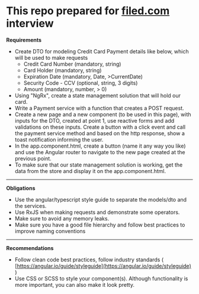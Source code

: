 # This repo prepared for [filed.com](http://filed.com/) interview

**Requirements**

- Create DTO for modeling Credit Card Payment details like below, which will be used to make
requests
    - Credit Card Number (mandatory, string)
    - Card Holder (mandatory, string)
    - Expiration Date (mandatory, Date, >CurrentDate)
    - Security Code - CCV (optional, string, 3 digits)
    - Amount (mandatory, number, > 0)
- Using "NgRx", create a state management solution that will hold our card.
- Write a Payment service with a function that creates a POST request.
- Create a new page and a new component (to be used in this page), with inputs for the DTO,
created at point 1, use reactive forms and add validations on these inputs. Create a button with
a click event and call the payment service method and based on the http response, show a toast notification informing the user.
- In the app.component.html, create a button (name it any way you like) and use the Angular
router to navigate to the new page created at the previous point.
- To make sure that our state management solution is working, get the data from the store and
display it on the app.component.html.

---

**Obligations**

- Use the angular/typescript style guide to separate the models/dto and the services.
- Use RxJS when making requests and demonstrate some operators.
- Make sure to avoid any memory leaks.
- Make sure you have a good file hierarchy and follow best practices to improve naming conventions

---

**Recommendations**

- Follow clean code best practices, follow industry standards ( [https://angular.io/guide/styleguide](https://angular.io/guide/styleguide) )
- Use CSS or SCSS to style your component(s). Although functionality is more important, you can also make it look pretty.
